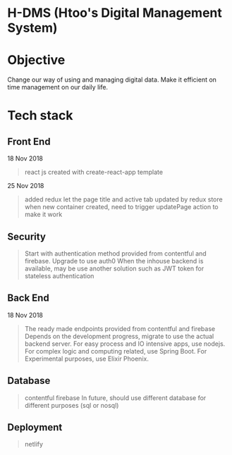 # H-DMS (Htoo's Digital Management System)

# Objective

Change our way of using and managing digital data. Make it efficient on time management on our daily life.

# Tech stack

## Front End

18 Nov 2018

> react js created with create-react-app template

25 Nov 2018

> added redux
> let the page title and active tab updated by redux store
> when new container created, need to trigger updatePage action to make it work

## Security

> Start with authentication method provided from contentful and firebase.
> Upgrade to use auth0
> When the inhouse backend is available, may be use another solution such as JWT token for stateless authentication

## Back End

18 Nov 2018

> The ready made endpoints provided from contentful and firebase
> Depends on the development progress, migrate to use the actual backend server.
> For easy process and IO intensive apps, use nodejs.
> For complex logic and computing related, use Spring Boot.
> For Experimental purposes, use Elixir Phoenix.

## Database

> contentful
> firebase
> In future, should use different database for different purposes (sql or nosql)

## Deployment

> netlify
